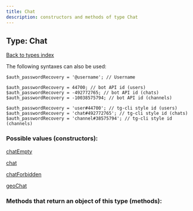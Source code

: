 ```yaml
---
title: Chat
description: constructors and methods of type Chat
---
```

## Type: Chat  
[Back to types index](index.md)



The following syntaxes can also be used:

```
$auth_passwordRecovery = '@username'; // Username

$auth_passwordRecovery = 44700; // bot API id (users)
$auth_passwordRecovery = -492772765; // bot API id (chats)
$auth_passwordRecovery = -10038575794; // bot API id (channels)

$auth_passwordRecovery = 'user#44700'; // tg-cli style id (users)
$auth_passwordRecovery = 'chat#492772765'; // tg-cli style id (chats)
$auth_passwordRecovery = 'channel#38575794'; // tg-cli style id (channels)
```


### Possible values (constructors):

[chatEmpty](../constructors/chatEmpty.md)  

[chat](../constructors/chat.md)  

[chatForbidden](../constructors/chatForbidden.md)  

[geoChat](../constructors/geoChat.md)  



### Methods that return an object of this type (methods):



